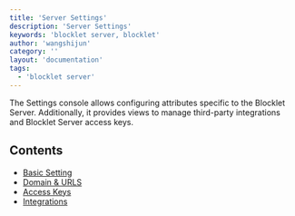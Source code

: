 ```yaml
---
title: 'Server Settings'
description: 'Server Settings'
keywords: 'blocklet server, blocklet'
author: 'wangshijun'
category: ''
layout: 'documentation'
tags:
  - 'blocklet server'
---
```


The Settings console allows configuring attributes specific to the Blocklet Server. Additionally, it provides views to manage third-party integrations and Blocklet Server access keys.

## Contents

- [Basic Setting](./basic)
- [Domain & URLS](./router)
- [Access Keys](./access-keys)
- [Integrations](./integrations)
